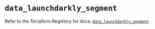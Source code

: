 # `data_launchdarkly_segment`

Refer to the Terraform Registory for docs: [`data_launchdarkly_segment`](https://registry.terraform.io/providers/launchdarkly/launchdarkly/2.13.2/docs/data-sources/segment).
